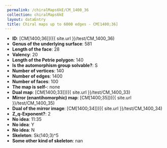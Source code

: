 ```yaml
--- 
 permalink: /chiralMaps6kE/CM_1400_36 
 collection: chiralMaps6kE
 layout: dataEntry
 title: Chiral maps up to 6000 edges - CM[1400;36]
---
```


- **ID**: [CM[1400;36]]({{ site.url }}/test/CM_1400_36)
- **Genus of the underlying surface**: 581
- **Length of the face**: 28
- **Valency**: 20
- **Length of the Petrie polygon**: 140
- **Is the automorphism group solvable?**: S
- **Number of vertices**: 140
- **Number of edges**: 1400
- **Number of faces**: 100
- **The map is self-**: none
- **Dual map**: [CM[1400;33]]({{ site.url }}/test/CM_1400_33)
- **Mirror (enantihomorphic) map**: [CM[1400;35]]({{ site.url }}/test/CM_1400_35)
- **Dual of the mirror image**: [CM[1400;34]]({{ site.url }}/test/CM_1400_34)
- **Z_q-Exponent?**: 2
- **No idea**:  11:35
- **No idea**: Y
- **No idea**: N
- **Skeleton**: Sk(140;3)^5
- **Some other kind of skeleton**: nan
